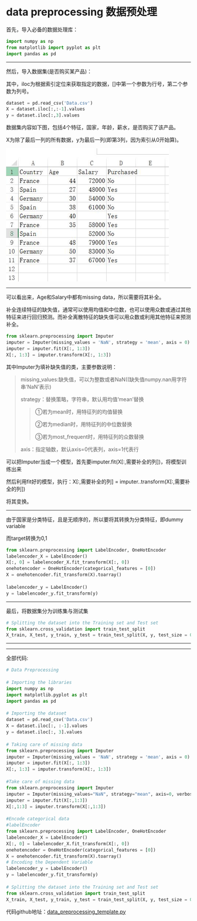 # data preprocessing 数据预处理

首先，导入必备的数据处理库：

```python
import numpy as np
from matplotlib import pyplot as plt
import pandas as pd
```

----

然后，导入数据集(是否购买某产品)：

其中，iloc为根据索引定位来获取指定的数据，[]中第一个参数为行号，第二个参数为列号。

```python
dataset = pd.read_csv('Data.csv')
X = dataset.iloc[:,:-1].values
y = dataset.iloc[:,3].values
```

数据集内容如下图，包括4个特征，国家，年龄，薪水，是否购买了该产品。

X为除了最后一列的所有数据，y为最后一列(即第3列，因为索引从0开始算)。

![Data.csv_screenshoot](pic/Data.csv_screenshoot.jpg)





---

可以看出来，Age和Salary中都有missing data，所以需要将其补全。

补全连续特征的缺失值，通常可以使用均值和中位数，也可以使用众数或通过其他特征来进行回归预测。而补全离散特征的缺失值可以用众数或利用其他特征来预测补全。

```python
from sklearn.preprocessing import Imputer
imputer = Imputer(missing_values = 'NaN', strategy = 'mean', axis = 0)
imputer = imputer.fit(X[:, 1:3])
X[:, 1:3] = imputer.transform(X[:, 1:3])
```



其中Imputer为填补缺失值的类，主要参数说明：

> missing_values:缺失值，可以为整数或者NaN((缺失值numpy.nan用字符串‘NaN’表示)
>
> strategy：替换策略，字符串，默认用均值‘mean’替换
>
> > ①若为mean时，用特征列的均值替换
> >
> > ②若为median时，用特征列的中位数替换
> >
> > ③若为most_frequent时，用特征列的众数替换
>
> axis：指定轴数，默认axis=0代表列，axis=1代表行

可以把Imputer当成一个模型，首先要imputer.fit(X[:,需要补全的列])，将模型训练出来

然后利用fit好的模型，执行：X[:,需要补全的列] = imputer..transform(X[:,需要补全的列])

将其变换。

---

由于国家是分类特征，且是无顺序的，所以要将其转换为分类特征，即dummy variable

而target转换为0,1

```python
from sklearn.preprocessing import LabelEncoder, OneHotEncoder
labelencoder_X = LabelEncoder()
X[:, 0] = labelencoder_X.fit_transform(X[:, 0])
onehotencoder = OneHotEncoder(categorical_features = [0])
X = onehotencoder.fit_transform(X).toarray()

labelencoder_y = LabelEncoder()
y = labelencoder_y.fit_transform(y)
```

---

最后，将数据集分为训练集与测试集

```python
# Splitting the dataset into the Training set and Test set
from sklearn.cross_validation import train_test_split
X_train, X_test, y_train, y_test = train_test_split(X, y, test_size = 0.2, random_state = 0)
```

---

---

全部代码:

```python
# Data Preprocessing

# Importing the libraries
import numpy as np
import matplotlib.pyplot as plt
import pandas as pd

# Importing the dataset
dataset = pd.read_csv('Data.csv')
X = dataset.iloc[:, :-1].values
y = dataset.iloc[:, 3].values

# Taking care of missing data
from sklearn.preprocessing import Imputer
imputer = Imputer(missing_values = 'NaN', strategy = 'mean', axis = 0)
imputer = imputer.fit(X[:, 1:3])
X[:, 1:3] = imputer.transform(X[:, 1:3])

#Take care of missing data
from sklearn.preprocessing import Imputer
imputer = Imputer(missing_values="NaN", strategy="mean", axis=0, verbose=1)
imputer = imputer.fit(X[:,1:3])
X[:,1:3] = imputer.transform(X[:,1:3])

#Encode categorical data
#labelEncoder
from sklearn.preprocessing import LabelEncoder, OneHotEncoder
labelencoder_X = LabelEncoder()
X[:, 0] = labelencoder_X.fit_transform(X[:, 0])
onehotencoder = OneHotEncoder(categorical_features = [0])
X = onehotencoder.fit_transform(X).toarray()
# Encoding the Dependent Variable
labelencoder_y = LabelEncoder()
y = labelencoder_y.fit_transform(y)

# Splitting the dataset into the Training set and Test set
from sklearn.cross_validation import train_test_split
X_train, X_test, y_train, y_test = train_test_split(X, y, test_size = 0.2, random_state = 0)

```



代码github地址：[data_preprocessing_template.py](../resources/data_preprocessing_template.py)

